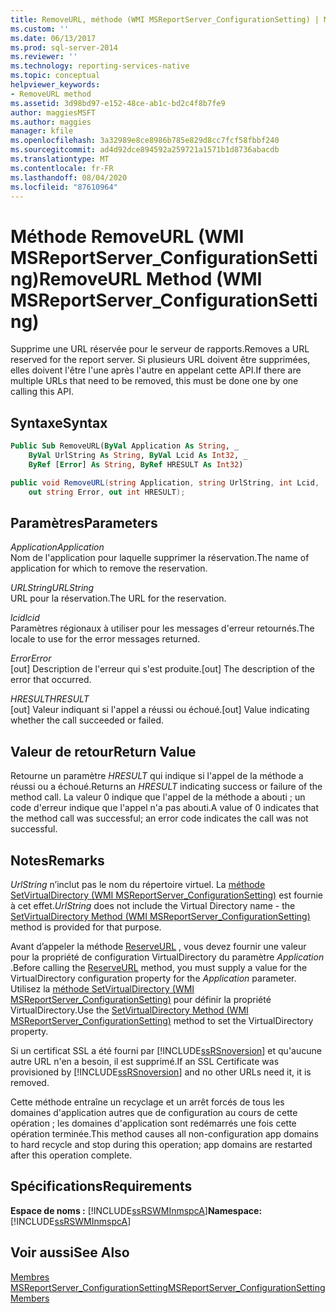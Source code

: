 ```yaml
---
title: RemoveURL, méthode (WMI MSReportServer_ConfigurationSetting) | Microsoft Docs
ms.custom: ''
ms.date: 06/13/2017
ms.prod: sql-server-2014
ms.reviewer: ''
ms.technology: reporting-services-native
ms.topic: conceptual
helpviewer_keywords:
- RemoveURL method
ms.assetid: 3d98bd97-e152-48ce-ab1c-bd2c4f8b7fe9
author: maggiesMSFT
ms.author: maggies
manager: kfile
ms.openlocfilehash: 3a32989e8ce8986b785e829d8cc7fcf58fbbf240
ms.sourcegitcommit: ad4d92dce894592a259721a1571b1d8736abacdb
ms.translationtype: MT
ms.contentlocale: fr-FR
ms.lasthandoff: 08/04/2020
ms.locfileid: "87610964"
---
```

# <a name="removeurl-method-wmi-msreportserver_configurationsetting"></a><span data-ttu-id="b1341-102">Méthode RemoveURL (WMI MSReportServer_ConfigurationSetting)</span><span class="sxs-lookup"><span data-stu-id="b1341-102">RemoveURL Method (WMI MSReportServer_ConfigurationSetting)</span></span>
  <span data-ttu-id="b1341-103">Supprime une URL réservée pour le serveur de rapports.</span><span class="sxs-lookup"><span data-stu-id="b1341-103">Removes a URL reserved for the report server.</span></span> <span data-ttu-id="b1341-104">Si plusieurs URL doivent être supprimées, elles doivent l'être l'une après l'autre en appelant cette API.</span><span class="sxs-lookup"><span data-stu-id="b1341-104">If there are multiple URLs that need to be removed, this must be done one by one calling this API.</span></span>  
  
## <a name="syntax"></a><span data-ttu-id="b1341-105">Syntaxe</span><span class="sxs-lookup"><span data-stu-id="b1341-105">Syntax</span></span>  
  
```vb  
Public Sub RemoveURL(ByVal Application As String, _  
    ByVal UrlString As String, ByVal Lcid As Int32, _  
    ByRef [Error] As String, ByRef HRESULT As Int32)  
```  
  
```csharp  
public void RemoveURL(string Application, string UrlString, int Lcid,   
    out string Error, out int HRESULT);  
```  
  
## <a name="parameters"></a><span data-ttu-id="b1341-106">Paramètres</span><span class="sxs-lookup"><span data-stu-id="b1341-106">Parameters</span></span>  
 <span data-ttu-id="b1341-107">*Application*</span><span class="sxs-lookup"><span data-stu-id="b1341-107">*Application*</span></span>  
 <span data-ttu-id="b1341-108">Nom de l'application pour laquelle supprimer la réservation.</span><span class="sxs-lookup"><span data-stu-id="b1341-108">The name of application for which to remove the reservation.</span></span>  
  
 <span data-ttu-id="b1341-109">*URLString*</span><span class="sxs-lookup"><span data-stu-id="b1341-109">*URLString*</span></span>  
 <span data-ttu-id="b1341-110">URL pour la réservation.</span><span class="sxs-lookup"><span data-stu-id="b1341-110">The URL for the reservation.</span></span>  
  
 <span data-ttu-id="b1341-111">*lcid*</span><span class="sxs-lookup"><span data-stu-id="b1341-111">*lcid*</span></span>  
 <span data-ttu-id="b1341-112">Paramètres régionaux à utiliser pour les messages d'erreur retournés.</span><span class="sxs-lookup"><span data-stu-id="b1341-112">The locale to use for the error messages returned.</span></span>  
  
 <span data-ttu-id="b1341-113">*Error*</span><span class="sxs-lookup"><span data-stu-id="b1341-113">*Error*</span></span>  
 <span data-ttu-id="b1341-114">[out] Description de l'erreur qui s'est produite.</span><span class="sxs-lookup"><span data-stu-id="b1341-114">[out] The description of the error that occurred.</span></span>  
  
 <span data-ttu-id="b1341-115">*HRESULT*</span><span class="sxs-lookup"><span data-stu-id="b1341-115">*HRESULT*</span></span>  
 <span data-ttu-id="b1341-116">[out] Valeur indiquant si l'appel a réussi ou échoué.</span><span class="sxs-lookup"><span data-stu-id="b1341-116">[out] Value indicating whether the call succeeded or failed.</span></span>  
  
## <a name="return-value"></a><span data-ttu-id="b1341-117">Valeur de retour</span><span class="sxs-lookup"><span data-stu-id="b1341-117">Return Value</span></span>  
 <span data-ttu-id="b1341-118">Retourne un paramètre *HRESULT* qui indique si l'appel de la méthode a réussi ou a échoué.</span><span class="sxs-lookup"><span data-stu-id="b1341-118">Returns an *HRESULT* indicating success or failure of the method call.</span></span> <span data-ttu-id="b1341-119">La valeur 0 indique que l'appel de la méthode a abouti ; un code d'erreur indique que l'appel n'a pas abouti.</span><span class="sxs-lookup"><span data-stu-id="b1341-119">A value of 0 indicates that the method call was successful; an error code indicates the call was not successful.</span></span>  
  
## <a name="remarks"></a><span data-ttu-id="b1341-120">Notes</span><span class="sxs-lookup"><span data-stu-id="b1341-120">Remarks</span></span>  
 <span data-ttu-id="b1341-121">*UrlString* n’inclut pas le nom du répertoire virtuel. La [méthode SetVirtualDirectory &#40;WMI MSReportServer_ConfigurationSetting&#41;](configurationsetting-method-setvirtualdirectory.md) est fournie à cet effet.</span><span class="sxs-lookup"><span data-stu-id="b1341-121">*UrlString* does not include the Virtual Directory name - the [SetVirtualDirectory Method &#40;WMI MSReportServer_ConfigurationSetting&#41;](configurationsetting-method-setvirtualdirectory.md) method is provided for that purpose.</span></span>  
  
 <span data-ttu-id="b1341-122">Avant d’appeler la méthode [ReserveURL](configurationsetting-method-reserveurl.md) , vous devez fournir une valeur pour la propriété de configuration VirtualDirectory du paramètre *Application* .</span><span class="sxs-lookup"><span data-stu-id="b1341-122">Before calling the [ReserveURL](configurationsetting-method-reserveurl.md) method, you must supply a value for the VirtualDirectory configuration property for the *Application* parameter.</span></span> <span data-ttu-id="b1341-123">Utilisez la [méthode SetVirtualDirectory &#40;WMI MSReportServer_ConfigurationSetting&#41;](configurationsetting-method-setvirtualdirectory.md) pour définir la propriété VirtualDirectory.</span><span class="sxs-lookup"><span data-stu-id="b1341-123">Use the [SetVirtualDirectory Method &#40;WMI MSReportServer_ConfigurationSetting&#41;](configurationsetting-method-setvirtualdirectory.md) method to set the VirtualDirectory property.</span></span>  
  
 <span data-ttu-id="b1341-124">Si un certificat SSL a été fourni par [!INCLUDE[ssRSnoversion](../../includes/ssrsnoversion-md.md)] et qu'aucune autre URL n'en a besoin, il est supprimé.</span><span class="sxs-lookup"><span data-stu-id="b1341-124">If an SSL Certificate was provisioned by [!INCLUDE[ssRSnoversion](../../includes/ssrsnoversion-md.md)] and no other URLs need it, it is removed.</span></span>  
  
 <span data-ttu-id="b1341-125">Cette méthode entraîne un recyclage et un arrêt forcés de tous les domaines d'application autres que de configuration au cours de cette opération ; les domaines d'application sont redémarrés une fois cette opération terminée.</span><span class="sxs-lookup"><span data-stu-id="b1341-125">This method causes all non-configuration app domains to hard recycle and stop during this operation; app domains are restarted after this operation complete.</span></span>  
  
## <a name="requirements"></a><span data-ttu-id="b1341-126">Spécifications</span><span class="sxs-lookup"><span data-stu-id="b1341-126">Requirements</span></span>  
 <span data-ttu-id="b1341-127">**Espace de noms :** [!INCLUDE[ssRSWMInmspcA](../../includes/ssrswminmspca-md.md)]</span><span class="sxs-lookup"><span data-stu-id="b1341-127">**Namespace:** [!INCLUDE[ssRSWMInmspcA](../../includes/ssrswminmspca-md.md)]</span></span>  
  
## <a name="see-also"></a><span data-ttu-id="b1341-128">Voir aussi</span><span class="sxs-lookup"><span data-stu-id="b1341-128">See Also</span></span>  
 [<span data-ttu-id="b1341-129">Membres MSReportServer_ConfigurationSetting</span><span class="sxs-lookup"><span data-stu-id="b1341-129">MSReportServer_ConfigurationSetting Members</span></span>](msreportserver-configurationsetting-members.md)  
  
  
